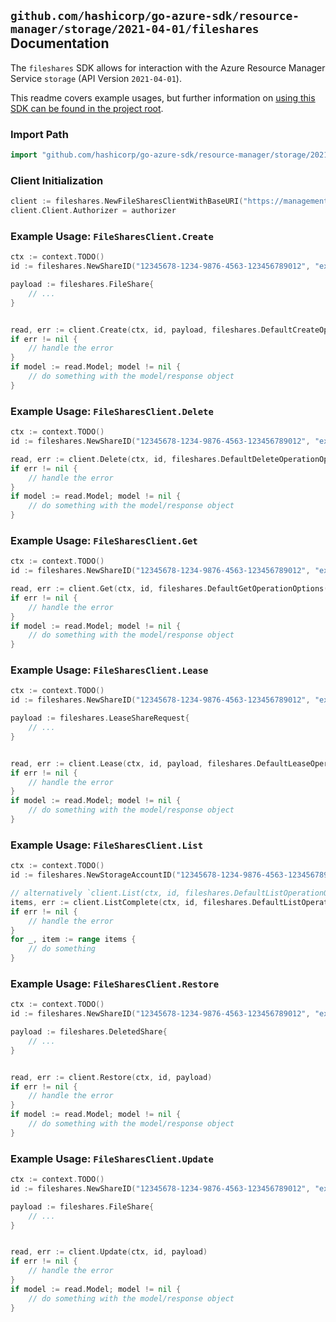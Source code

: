 
## `github.com/hashicorp/go-azure-sdk/resource-manager/storage/2021-04-01/fileshares` Documentation

The `fileshares` SDK allows for interaction with the Azure Resource Manager Service `storage` (API Version `2021-04-01`).

This readme covers example usages, but further information on [using this SDK can be found in the project root](https://github.com/hashicorp/go-azure-sdk/tree/main/docs).

### Import Path

```go
import "github.com/hashicorp/go-azure-sdk/resource-manager/storage/2021-04-01/fileshares"
```


### Client Initialization

```go
client := fileshares.NewFileSharesClientWithBaseURI("https://management.azure.com")
client.Client.Authorizer = authorizer
```


### Example Usage: `FileSharesClient.Create`

```go
ctx := context.TODO()
id := fileshares.NewShareID("12345678-1234-9876-4563-123456789012", "example-resource-group", "accountValue", "shareValue")

payload := fileshares.FileShare{
	// ...
}


read, err := client.Create(ctx, id, payload, fileshares.DefaultCreateOperationOptions())
if err != nil {
	// handle the error
}
if model := read.Model; model != nil {
	// do something with the model/response object
}
```


### Example Usage: `FileSharesClient.Delete`

```go
ctx := context.TODO()
id := fileshares.NewShareID("12345678-1234-9876-4563-123456789012", "example-resource-group", "accountValue", "shareValue")

read, err := client.Delete(ctx, id, fileshares.DefaultDeleteOperationOptions())
if err != nil {
	// handle the error
}
if model := read.Model; model != nil {
	// do something with the model/response object
}
```


### Example Usage: `FileSharesClient.Get`

```go
ctx := context.TODO()
id := fileshares.NewShareID("12345678-1234-9876-4563-123456789012", "example-resource-group", "accountValue", "shareValue")

read, err := client.Get(ctx, id, fileshares.DefaultGetOperationOptions())
if err != nil {
	// handle the error
}
if model := read.Model; model != nil {
	// do something with the model/response object
}
```


### Example Usage: `FileSharesClient.Lease`

```go
ctx := context.TODO()
id := fileshares.NewShareID("12345678-1234-9876-4563-123456789012", "example-resource-group", "accountValue", "shareValue")

payload := fileshares.LeaseShareRequest{
	// ...
}


read, err := client.Lease(ctx, id, payload, fileshares.DefaultLeaseOperationOptions())
if err != nil {
	// handle the error
}
if model := read.Model; model != nil {
	// do something with the model/response object
}
```


### Example Usage: `FileSharesClient.List`

```go
ctx := context.TODO()
id := fileshares.NewStorageAccountID("12345678-1234-9876-4563-123456789012", "example-resource-group", "accountValue")

// alternatively `client.List(ctx, id, fileshares.DefaultListOperationOptions())` can be used to do batched pagination
items, err := client.ListComplete(ctx, id, fileshares.DefaultListOperationOptions())
if err != nil {
	// handle the error
}
for _, item := range items {
	// do something
}
```


### Example Usage: `FileSharesClient.Restore`

```go
ctx := context.TODO()
id := fileshares.NewShareID("12345678-1234-9876-4563-123456789012", "example-resource-group", "accountValue", "shareValue")

payload := fileshares.DeletedShare{
	// ...
}


read, err := client.Restore(ctx, id, payload)
if err != nil {
	// handle the error
}
if model := read.Model; model != nil {
	// do something with the model/response object
}
```


### Example Usage: `FileSharesClient.Update`

```go
ctx := context.TODO()
id := fileshares.NewShareID("12345678-1234-9876-4563-123456789012", "example-resource-group", "accountValue", "shareValue")

payload := fileshares.FileShare{
	// ...
}


read, err := client.Update(ctx, id, payload)
if err != nil {
	// handle the error
}
if model := read.Model; model != nil {
	// do something with the model/response object
}
```
